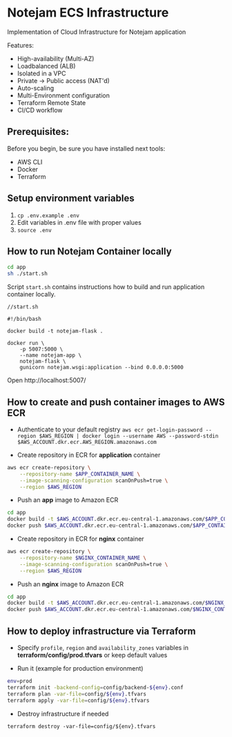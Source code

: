 # Notejam ECS Infrastructure

Implementation of Cloud Infrastructure for Notejam application

Features:
* High-availability (Multi-AZ)
* Loadbalanced (ALB)
* Isolated in a VPC
* Private -> Public access (NAT'd)
* Auto-scaling
* Multi-Environment configuration
* Terraform Remote State
* CI/CD workflow

## Prerequisites:

Before you begin, be sure you have installed next tools:
* AWS CLI
* Docker
* Terraform


## Setup environment variables

1. `cp .env.example .env`
2. Edit variables in .env file with proper values
3. `source .env`


## How to run Notejam Container locally

```bash
cd app
sh ./start.sh
```

Script `start.sh` contains instructions how to build and run application container locally.

```
//start.sh

#!/bin/bash

docker build -t notejam-flask .

docker run \
    -p 5007:5000 \
    --name notejam-app \
    notejam-flask \
    gunicorn notejam.wsgi:application --bind 0.0.0.0:5000
```    

Open http://localhost:5007/


## How to create and push container images to AWS ECR

* Authenticate to your default registry
`aws ecr get-login-password --region $AWS_REGION | docker login --username AWS --password-stdin $AWS_ACCOUNT.dkr.ecr.AWS_REGION.amazonaws.com`

* Create repository in ECR for **application** container

```bash
aws ecr create-repository \
    --repository-name $APP_CONTAINER_NAME \
    --image-scanning-configuration scanOnPush=true \
    --region $AWS_REGION
```    

* Push an **app** image to Amazon ECR

```bash
cd app
docker build -t $AWS_ACCOUNT.dkr.ecr.eu-central-1.amazonaws.com/$APP_CONTAINER_NAME:latest .
docker push $AWS_ACCOUNT.dkr.ecr.eu-central-1.amazonaws.com/$APP_CONTAINER_NAME:latest
```

* Create repository in ECR for **nginx** container

```bash
aws ecr create-repository \
    --repository-name $NGINX_CONTAINER_NAME \
    --image-scanning-configuration scanOnPush=true \
    --region $AWS_REGION
```    

* Push an **nginx** image to Amazon ECR

```bash
cd app
docker build -t $AWS_ACCOUNT.dkr.ecr.eu-central-1.amazonaws.com/$NGINX_CONTAINER_NAME:latest .
docker push $AWS_ACCOUNT.dkr.ecr.eu-central-1.amazonaws.com/$NGINX_CONTAINER_NAME:latest
```

## How to deploy infrastructure via Terraform

* Specify `profile`, `region` and `availability_zones` variables in **terraform/config/prod.tfvars** or keep default values

* Run it (example for production environment)

```bash
env=prod
terraform init -backend-config=config/backend-${env}.conf
terraform plan -var-file=config/${env}.tfvars
terraform apply -var-file=config/${env}.tfvars
```
* Destroy infrastructure if needed

`terraform destroy -var-file=config/${env}.tfvars`